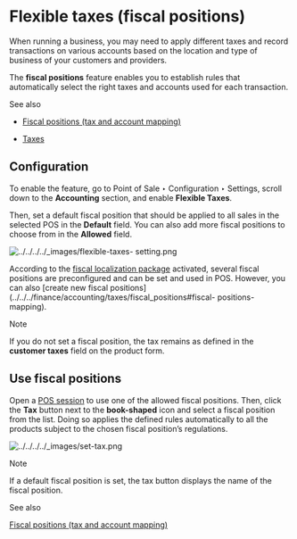 # Flexible taxes (fiscal positions)

When running a business, you may need to apply different taxes and record
transactions on various accounts based on the location and type of business of
your customers and providers.

The **fiscal positions** feature enables you to establish rules that
automatically select the right taxes and accounts used for each transaction.

<div class="alert alert-secondary">
<p class="alert-title">
See also</p><ul>
<li><p><a href="../../../finance/accounting/taxes/fiscal_positions">Fiscal positions (tax and account mapping)</a></p></li>
<li><p><a href="../../../finance/accounting/taxes">Taxes</a></p></li>
</ul>
</div>

## Configuration

To enable the feature, go to Point of Sale ‣ Configuration ‣ Settings, scroll
down to the **Accounting** section, and enable **Flexible Taxes**.

Then, set a default fiscal position that should be applied to all sales in the
selected POS in the **Default** field. You can also add more fiscal positions
to choose from in the **Allowed** field.

![../../../../_images/flexible-taxes-
setting.png](../../../../_images/flexible-taxes-setting.png)

According to the [fiscal localization
package](../../../finance/fiscal_localizations) activated, several fiscal
positions are preconfigured and can be set and used in POS. However, you can
also [create new fiscal
positions](../../../finance/accounting/taxes/fiscal_positions#fiscal-
positions-mapping).

<div class="alert alert-primary">
<p class="alert-title">
Note</p><p>If you do not set a fiscal position, the tax remains as defined in the <b>customer taxes</b> field
on the product form.</p>
</div>

## Use fiscal positions

Open a [POS session](../../point_of_sale#pos-session-start) to use one of
the allowed fiscal positions. Then, click the **Tax** button next to the
**book-shaped** icon and select a fiscal position from the list. Doing so
applies the defined rules automatically to all the products subject to the
chosen fiscal position’s regulations.

![../../../../_images/set-tax.png](../../../../_images/set-tax.png)
<div class="alert alert-primary">
<p class="alert-title">
Note</p><p>If a default fiscal position is set, the tax button displays the name of the fiscal position.</p>
</div> <div class="alert alert-secondary">
<p class="alert-title">
See also</p><p><a href="../../../finance/accounting/taxes/fiscal_positions">Fiscal positions (tax and account mapping)</a></p>
</div>

